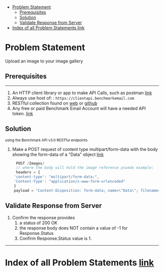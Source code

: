 - [Problem Statement](#problem-statement)
    - [Prerequisites](#prerequisites)
    - [Solution](#solution)
    - [Validate Response from Server](#validate-response-from-server)
- [Index of all Problem Statements link](#index-of-all-problem-statements-link)

# Problem Statement

Upload an image to your image gallery

## Prerequisites

---

1. An HTTP client library or app to make API Calls, such as postman [link](https://www.getpostman.com/)
1. Always use host of: : `https://clientapi.benchmarkemail.com`
1. RESTful collection found on [web](https://developer.benchmarkemail.com/) or [github](https://github.com/BenchmarkEmail/RESTful-API-v3/tree/master/Postman%20Collections) 
1. Any free or paid Benchmark Email Account will have a needed API token.  [link](https://ui.benchmarkemail.com/Integrate#AP)


## Solution

<sub>using the Benchmark API v3.0 RESTful endpoints</sub>

1. Make a POST request of content type multipart/form-data with the body showing the form-data of a "Data" object [link](https://developer.benchmarkemail.com/#c6f94eae-3d70-41d5-8423-040e8c945a22)

```js
     POST /Images/
     // where the body will hold the image reference psuedo example:
     headers = {
    'content-type': "multipart/form-data;",
    'Content-Type': "application/x-www-form-urlencoded"
    }
    payload = "Content-Disposition: form-data; name=\"Data\"; filename=\"C:\\Path\\To\\Pictures\\benchmark-logo.1.jpg\" Content-Type: image/jpeg"
```

## Validate Response from Server

1. Confirm the response provides
    1. a status of 200 OK 
    1. the response body does NOT contain a value of -1 for Response.Status
    1. Confirm Response.Status value is 1.

---

# Index of all Problem Statements [link](https://benchmarkemail.github.io/RESTful-API-v3/)